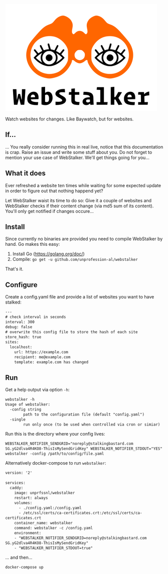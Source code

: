 ![WebStalker](./logo.svg)

Watch websites for changes. Like Baywatch, but for websites. 

## If...

... You really consider running this in real live, notice that this documentation
is crap. Raise an issue and write some stuff about you. Do not forget to mention
your use case of WebStalker. We'll get things going for you...

## What it does

Ever refreshed a website ten times while waiting for some expected update in
order to figure out that nothing happend yet?

Let WebStalker waist its time to do so: Give it a couple of websites and WebStalker
checks if their content change (via md5 sum of its content). You'll only get 
notified if changes occure...

## Install

Since currently no binaries are provided you need to compile WebStalker by hand.
Go makes this easy: 

1) Install Go (https://golang.org/doc/)
2) Compile: `go get -u github.com/unprofession-al/webstalker`

That's it. 

## Configure

Create a config.yaml file and provide a list of websites you want to have stalked:

```
---
# check interval in seconds
interval: 300
debug: false
# overwrite this config file to store the hash of each site
store_hash: true
sites:
  localhost:
    url: https://example.com
    recipient: me@example.com
    template: example.com has changed
```

## Run

Get a help output via option `-h`:

```
webstalker -h
Usage of webstalker:
  -config string
    	path to the configuration file (default "config.yaml")
  -single
    	run only once (to be used when controlled via cron or simiar)
```


Run this is the directory where your config lives:

```
WEBSTALKER_NOTIFIER_SENDGRID="noreply@stalkingbastard.com SG.yG2dlva4R4KO8-ThisIsMySendGridKey" WEBSTALKER_NOTIFIER_STDOUT="YES" webstalker -config /path/to/config/file.yaml
```

Alternatively docker-compose to run `webstalker`:

```
version: '2'

services:
  caddy:
    image: unprfssnl/webstalker
    restart: always
    volumes:
      - ./config.yaml:/config.yaml
      - /etc/ssl/certs/ca-certificates.crt:/etc/ssl/certs/ca-certificates.crt
    container_name: webstalker
    command: webstalker -c /config.yaml
    environment:
    - "WEBSTALKER_NOTIFIER_SENDGRID=noreply@stalkingbastard.com SG.yG2dlva4R4KO8-ThisIsMySendGridKey"
    - "WEBSTALKER_NOTIFIER_STDOUT=true"

```

... and then...

```
docker-compose up
```
